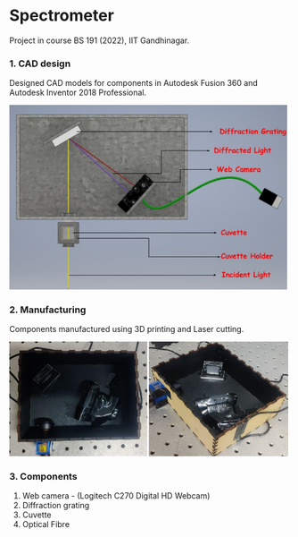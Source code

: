 # Spectrometer
Project in course BS 191 (2022), IIT Gandhinagar.

### 1. CAD design
Designed CAD models for components in Autodesk Fusion 360 and Autodesk Inventor 2018 Professional.

<img src="Images/cad.jpg" alt="CAD Model" width="500px">

### 2. Manufacturing
Components manufactured using 3D printing and Laser cutting.

<img src="Images/setup.jpg" alt="Model" width="500px">

### 3. Components
1) Web camera - (Logitech C270 Digital HD Webcam)
2) Diffraction grating
3) Cuvette
4) Optical Fibre
